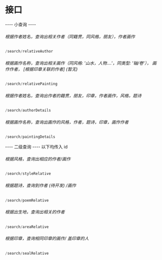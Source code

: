 # 接口

---- 小查询 ----

###### 根据作者姓名，查询出相关作者（同籍贯，同风格，朋友），作者画作

```java
/search/relativeAuthor
```



###### 根据画作名称，查询出相关画作（同风格: '山水，人物....'，同类型: '轴/卷'）， 画作作者， [根据印章关联的作者] (暂无)

```java
/search/relativePainting
```



###### 根据作者姓名，查询出作者的籍贯，朋友，印章，作者画作，风格，题诗

```java
/search/authorDetails
```



###### 根据画作名称，查询出画作的风格，作者，题诗，印章，画作作者

```java
/search/paintingDetails
```



---- 二级查询 ----
以下均传入 id

###### 根据风格，查询出相应的作者/画作

```java
/search/styleRelative
```



###### 根据题诗，查询到作者  (待开发)   /画作

```java
/search/poemRelative
```




###### 根据出生地，查询出相关的作者

```java
/search/areaRelative
```




###### 根据印章，查询相同印章的画作/ 盖印章的人

```java
/search/sealRelative
```

